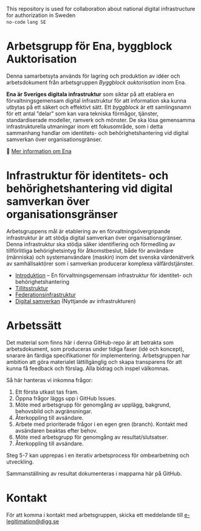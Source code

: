 This repository is used for collaboration about national digital infrastructure for authorization in Sweden <br />`no-code` `lang SE`

# Arbetsgrupp för Ena, byggblock Auktorisation
Denna samarbetsyta används för lagring och produktion av idéer och arbetsdokument från arbetsgruppen *Byggblock auktorisation* inom Ena. 

**Ena är Sveriges digitala infrastruktur** som siktar på att etablera en förvaltningsgemensam digital infrastruktur för att information ska kunna utbytas på ett säkert och effektivt sätt. Ett *byggblock* är ett samlingsnamn för ett antal ”delar” som kan vara tekniska förmågor, tjänster, standardiserade modeller, ramverk och mönster. De ska lösa gemensamma infrastrukturella utmaningar inom ett fokusområde, som i detta sammanhang handlar om  identitets- och behörighetshantering vid digital samverkan över organisationsgränser. 

:link: [Mer information om Ena](https://www.digg.se/ledning-och-samordning/ena---sveriges-digitala-infrastruktur)  

# Infrastruktur för identitets- och behörighetshantering vid digital samverkan över organisationsgränser
Arbetsgruppens mål är etablering av en förvaltningsövergripande infrastruktur är att stödja digital samverkan över organisationsgränser. Denna infrastruktur ska stödja säker identifiering och förmedling av tillförlitliga behörighetsintyg för åtkomstbeslut, både för användare (människa) och systemanvändare (maskin) inom det svenska värdenätverk av samhällsaktörer som i samverkan producerar komplexa välfärdstjänster.

- [Introduktion](/introduktion) &ndash; En förvaltningsgemensam infrastruktur för identitet- och behörighetshantering
- [Tillitsstruktur](/tillitsstruktur)
- [Federationsinfrastruktur](/federationsinfrastruktur)
- [Digital samverkan](/digitalsamverkan) (Nyttjande av infrastrukturen)

# Arbetssätt
Det material som finns här i denna GitHub-repo är att betrakta som arbetsdokument, som produceras under tidiga faser (idé och koncept), snarare än färdiga specifikationer för implementering. Arbetsgruppen har ambition att göra materialet lättillgänglig och skapa transparens för att kunna få feedback och förslag. Alla bidrag och inspel välkomnas. 

Så här hanteras vi inkomna frågor:
1. Ett första utkast tas fram.
2. Öppna frågor läggs upp i GitHub Issues.
3. Möte med arbetsgrupp för genomgång av upplägg, bakgrund, behovsbild och avgränsningar.
4. Återkoppling till avsändare.
5. Arbete med prioriterade frågor i en egen gren (branch). Kontakt med avsändaren beaktas efter behov.
6. Möte med arbetsgrupp för genomgång av resultat/slutsatser.
7. Återkoppling till avsändare.

Steg 5-7 kan upprepas i en iterativ arbetsprocess för ombearbetning och utveckling.

Sammanställning av resultat dokumenteras i mapparna här på GitHub.

# Kontakt
För att komma i kontakt med arbetsgruppen, skicka ett meddelande till e-legitimation@digg.se 
